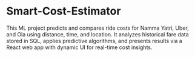 # Smart-Cost-Estimator
This ML project predicts and compares ride costs for Namma Yatri, Uber, and Ola using distance, time, and location. It analyzes historical fare data stored in SQL, applies predictive algorithms, and presents results via a React web app with dynamic UI for real-time cost insights.
